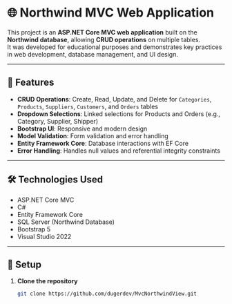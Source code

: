 # 🌐 Northwind MVC Web Application

This project is an **ASP.NET Core MVC web application** built on the **Northwind database**, allowing **CRUD operations** on multiple tables.  
It was developed for educational purposes and demonstrates key practices in web development, database management, and UI design.

---

## 🔹 Features

- **CRUD Operations**: Create, Read, Update, and Delete for `Categories`, `Products`, `Suppliers`, `Customers`, and `Orders` tables  
- **Dropdown Selections**: Linked selections for Products and Orders (e.g., Category, Supplier, Shipper)  
- **Bootstrap UI**: Responsive and modern design  
- **Model Validation**: Form validation and error handling  
- **Entity Framework Core**: Database interactions with EF Core  
- **Error Handling**: Handles null values and referential integrity constraints  

---

## 🛠 Technologies Used

- ASP.NET Core MVC  
- C#  
- Entity Framework Core  
- SQL Server (Northwind Database)  
- Bootstrap 5  
- Visual Studio 2022  

---

## 🚀 Setup

1. **Clone the repository**  
   ```bash
   git clone https://github.com/dugerdev/MvcNorthwindView.git
